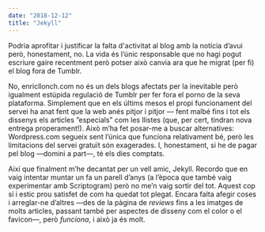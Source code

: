 ```yaml
---
date: "2018-12-12"
title: "Jekyll"
---
```

Podria aprofitar i justificar la falta d'activitat al blog amb la notícia d’avui però, honestament, no. La vida és l’únic responsable que no hagi pogut escriure gaire recentment però potser això canvia ara que he migrat (per fi) el blog fora de Tumblr.

<!-- more -->
No, enricllonch.com no és un dels blogs afectats per la inevitable però igualment estúpida regulació de Tumblr per fer fora el porno de la seva plataforma. Simplement que en els últims mesos el propi funcionament del servei ha anat fent que la web anés pitjor i pitjor — fent malbé fins i tot els dissenys els articles ”especials” com les llistes (que, per cert, tindran nova entrega properament!). Això m’ha fet posar-me a buscar alternatives: Wordpress.com segueix sent l’única que funciona relativament bé, però les limitacions del servei gratuït són exagerades. I, honestament, si he de pagar pel blog —domini a part—, té els dies comptats.

Així que finalment m’he decantat per un vell amic, Jekyll. Recordo que en vaig intentar muntar un fa un parell d’anys (a l’època que també vaig experimentar amb Scriptogram) però no me’n vaig sortir del tot. Aquest cop sí i estic prou satisfet de com ha quedat tot plegat. Encara falta afegir coses i arreglar-ne d’altres —des de la pàgina de *reviews* fins a les imatges de molts articles, passant també per aspectes de disseny com el color o el favicon—, però *funciona*, i això ja és molt.
